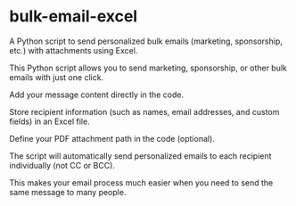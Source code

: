# bulk-email-excel
A Python script to send personalized bulk emails (marketing, sponsorship, etc.) with attachments using Excel.

This Python script allows you to send marketing, sponsorship, or other bulk emails with just one click.

Add your message content directly in the code.

Store recipient information (such as names, email addresses, and custom fields) in an Excel file.

Define your PDF attachment path in the code (optional).

The script will automatically send personalized emails to each recipient individually (not CC or BCC).

This makes your email process much easier when you need to send the same message to many people.
